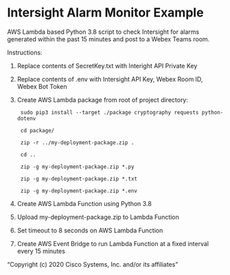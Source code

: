 # Intersight Alarm Monitor Example
AWS Lambda based Python 3.8 script to check Intersight for alarms generated within the past 15 minutes and post to a Webex Teams room.

Instructions:
1. Replace contents of SecretKey.txt with Interight API Private Key
2. Replace contents of .env with Intersight API Key, Webex Room ID, Webex Bot Token
3. Create AWS Lambda package from root of project directory:

        sudo pip3 install --target ./package cryptography requests python-dotenv

        cd package/

        zip -r ../my-deployment-package.zip .

        cd ..

        zip -g my-deployment-package.zip *.py

        zip -g my-deployment-package.zip *.txt

        zip -g my-deployment-package.zip *.env

4. Create AWS Lambda Function using Python 3.8
5. Upload my-deployment-package.zip to Lambda Function
6. Set timeout to 8 seconds on AWS Lambda Function
7. Create AWS Event Bridge to run Lambda Function at a fixed interval every 15 minutes

“Copyright (c) 2020 Cisco Systems, Inc. and/or its affiliates”
